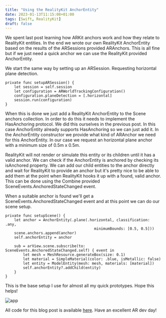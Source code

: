 ```yaml
---
title: "Using the RealityKit AnchorEntity"
date: 2023-01-13T11:15:08+01:00
tags: [Swift, RealityKit]
draft: false
---
```

We spent last post learning how ARKit anchors work and how they relate to RealityKit entities. In the end we wrote our own RealityKit AnchorEntity based on the results of the ARSessions provided ARAnchors. This is all fine but if we just need a quick anchor we can use the RealityKit provided AnchorEntity.

We start the same way by setting up an ARSession. Requesting horizontal plane detection.
```
private func setupARSession() {
    let session = self.session
    let configuration = ARWorldTrackingConfiguration()
    configuration.planeDetection = [.horizontal]
    session.run(configuration)
}
```
When this is done we just add a RealityKit AnchorEntity to the Scene anchors collection. In order to do this it needs to implement the HasAnchoring protocol. We did this ourselves in the previous post. In this case AnchorEntity already supports HasAnchoring so we can just add it. In the AnchorEntity constructor we provide what kind of ARAnchor we need for this AnchorEntity. In our case we request an horizontal plane anchor with a minimum size of 0.5m x 0.5m. 

RealityKit will not render or simulate this entity or its children until it has a valid anchor. We can check if the AnchorEntity is anchored by checking its isAnchored property. We can add our child entities to the anchor directly and wait for RealityKit to provide an anchor but it's pretty nice to be able to add them at the point when RealityKit hooks it up with a found, valid anchor. This can be done using the Combine provided SceneEvents.AnchoredStateChanged event.

When a suitable anchor is found we'll get a SceneEvents.AnchoredStateChanged event and at this point we can do our scene setup.

```
private func setupScene() {
    let anchor = AnchorEntity(.plane(.horizontal, classification: .any,
                                        minimumBounds: [0.5, 0.5]))
    scene.anchors.append(anchor)
    self.anchorEntity = anchor
    
    sub = arView.scene.subscribe(to: SceneEvents.AnchoredStateChanged.self) { event in
        let mesh = MeshResource.generateBox(size: 0.1)
        let material = SimpleMaterial(color: .blue, isMetallic: false)
        let entity = ModelEntity(mesh: mesh, materials: [material])
        self.anchorEntity?.addChild(entity)
    }
}
```
This is the base setup I use for almost all my quick prototypes. Hope this helps!

![app](/anchorentity.gif)

All code for this blog post is available [here](https://github.com/deurell/SurfaceDetection/tree/easy_anchor). Have an excellent AR dev day!